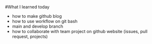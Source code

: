 #What I learned today

- how to make github blog
- how to use workflow on git bash
- main and develop branch
- how to collaborate with team project on github website (issues, pull request, projects)

